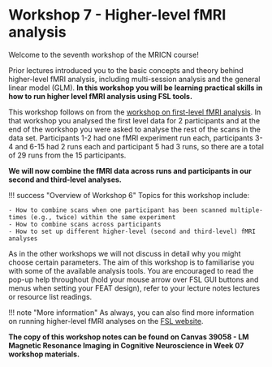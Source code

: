 # Workshop 7 - Higher-level fMRI analysis

Welcome to the seventh workshop of the MRICN course! 

Prior lectures introduced you to the basic concepts and theory behind higher-level fMRI analysis, including multi-session analysis and the general linear model (GLM). <b>In this workshop you will be learning practical skills in how to run higher level fMRI analysis using FSL tools.</b>

This workshop follows on from the [workshop on first-level fMRI analysis](https://chbh-opensource.github.io/mri-on-bear-edu/workshop5/workshop5-intro/). In that workshop you analysed the first level data for 2 participants and at the end of the workshop you were asked to analyse the rest of the scans in the data set. Participants 1-2 had one fMRI experiment run each, participants 3-4 and 6-15 had 2 runs each and participant 5 had 3 runs, so there are a total of 29 runs from the 15 participants.

<b>We will now combine the fMRI data across runs and participants in our second and third-level analyses.</b>

!!! success "Overview of Workshop 6"
    Topics for this workshop include:

    - How to combine scans when one participant has been scanned multiple-times (e.g., twice) within the same experiment
    - How to combine scans across participants
    - How to set up different higher-level (second and third-level) fMRI analyses

As in the other workshops we will not discuss in detail why you might choose certain parameters. The aim of this workshop is to familiarise you with some of the available analysis tools. 
You are encouraged to read the pop-up help throughout (hold your mouse arrow over FSL GUI buttons and menus when setting your FEAT design), refer to your lecture notes lectures or resource list readings.

!!! note "More information"
    As always, you can also find more information on running higher-level fMRI analyses on the [FSL website](https://fsl.fmrib.ox.ac.uk/fsl/docs/#/).

<b>The copy of this workshop notes can be found on Canvas 39058 - LM Magnetic Resonance Imaging in Cognitive Neuroscience in Week 07 workshop materials.</b>
